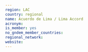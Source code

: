 ```yaml
---
region: LAC
country: regional
name: Acuerdo de Lima / Lima Accord
acronym: 
is_member: yes
no_gndem_member_countries: 
regional_network: 
website: 
---
```

